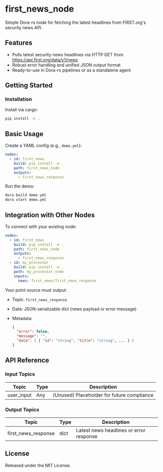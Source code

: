 # first_news_node

Simple Dora-rs node for fetching the latest headlines from FIRST.org's security news API.

## Features
- Pulls latest security news headlines via HTTP GET from https://api.first.org/data/v1/news
- Robust error handling and unified JSON output format
- Ready-to-use in Dora-rs pipelines or as a standalone agent

## Getting Started

### Installation
Install via cargo:
```bash
pip install -e .
```

## Basic Usage

Create a YAML config (e.g., `demo.yml`):

```yaml
nodes:
  - id: first_news
    build: pip install -e .
    path: first_news_node
    outputs:
      - first_news_response
```

Run the demo:

```bash
dora build demo.yml
dora start demo.yml
```

## Integration with Other Nodes

To connect with your existing node:

```yaml
nodes:
  - id: first_news
    build: pip install -e .
    path: first_news_node
    outputs:
      - first_news_response
  - id: my_processor
    build: pip install -e .
    path: my_processor_node
    inputs:
      news: first_news/first_news_response
```

Your point source must output:

* Topic: `first_news_response`
* Data: JSON-serializable dict (news payload or error message)
* Metadata:

  ```json
  {
    "error": false,
    "message": "",
    "data": [ { "id": "string", "title": "string", ... } ]
  }
  ```

## API Reference

### Input Topics

| Topic       | Type   | Description                                 |
| ----------- | ------ | ------------------------------------------- |
| user_input  | Any    | (Unused) Placeholder for future compliance  |

### Output Topics

| Topic                | Type  | Description                                  |
| -------------------- | ----- | -------------------------------------------- |
| first_news_response  | dict  | Latest news headlines or error response      |


## License

Released under the MIT License.
